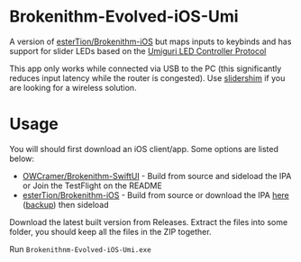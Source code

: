 # Brokenithm-Evolved-iOS-Umi
A version of [esterTion/Brokenithm-iOS](https://github.com/esterTion/Brokenithm-iOS) but maps inputs to keybinds and has support for slider LEDs based on the [Umiguri LED Controller Protocol](https://gist.github.com/inonote/00251fed881a82c9df1e505eef1722bc)

This app only works while connected via USB to the PC (this significantly reduces input latency while the router is congested). Use [slidershim](https://github.com/4yn/slidershim) if you are looking for a wireless solution.

# Usage
You will should first download an iOS client/app. Some options are listed below:
- [OWCramer/Brokenithm-SwiftUI](https://github.com/OWCramer/Brokenithm-SwiftUI) - Build from source and sideload the IPA or Join the TestFlight on the README
- [esterTion/Brokenithm-iOS](https://github.com/esterTion/Brokenithm-iOS) - Build from source or download the IPA [here](https://redive.estertion.win/ipas/Brokenithm-iOS-build-10.ipa) ([backup](https://files.catbox.moe/3zhhn2.ipa)) then sideload

Download the latest built version from Releases. Extract the files into some folder, you should keep all the files in the ZIP together.

Run `Brokenithnm-Evolved-iOS-Umi.exe`
